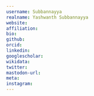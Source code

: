 ```yaml
---
username: Subbannayya
realname: Yashwanth Subbannayya
website: 
affiliation: 
bio: 
github: 
orcid: 
linkedin: 
googlescholar: 
wikidata: 
twitter: 
mastodon-url: 
meta:
instagram:
---
```

